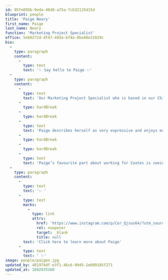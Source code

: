 ```yaml
---
id: 05fe095b-9eda-46d8-a75a-7cb32115d15d
blueprint: people
title: 'Paige Neary'
first_name: Paige
last_name: Neary
function: 'Marketing Project Specialist'
office: 5eb0272d-df47-49da-bf4a-0be49e31029c
bio:
  -
    type: paragraph
    content:
      -
        type: text
        text: '✨ Say hello to Paige ✨'
  -
    type: paragraph
    content:
      -
        type: text
        text: 'Our Marketing Project Specialist who is based in our Chicago office! '
      -
        type: hardBreak
      -
        type: hardBreak
      -
        type: text
        text: 'Paige describes herself as very expressive and enjoys making her colleagues feel comfortable in any given situation - a trait that we all know plays such a crucial role in the workplace, especially in a post-COVID world. 👏 👏 👏'
      -
        type: hardBreak
      -
        type: hardBreak
      -
        type: text
        text: 'Paige’s favourite part about working for Coates is seeing her work come through in a finished project, getting to know as many of her colleagues as possible in the business, and supporting our charity partner events for Ronald McDonald House Charities (RMHC). '
  -
    type: paragraph
    content:
      -
        type: text
        text: '✨ '
      -
        type: text
        marks:
          -
            type: link
            attrs:
              href: 'https://www.instagram.com/p/Cor_Qjsus64/?utm_source=ig_web_copy_link&igshid=MzRlODBiNWFlZA=='
              rel: noopener
              target: _blank
              title: null
        text: 'Click here to learn more about Paige'
      -
        type: text
        text: ' ✨'
image: people/paigen.jpg
updated_by: 481974df-e3f1-46c6-9945-1e609185f271
updated_at: 1692935160
---
```

